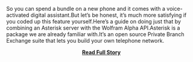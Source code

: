 <p>So you can spend a bundle on a new phone and it comes with a voice-activated digital assistant.But let’s be honest, it’s much more satisfying if you coded up this feature yourself.Here’s a guide on doing just that by combining an Asterisk server with the Wolfram Alpha API.Asterisk is a package we are already familiar with.It’s an open source Private Branch Exchange suite that lets you build your own telephone network.</p>
<center><p><a href="http://hackaday.com/2012/01/17/forget-siri-make-wolfram-alpha-your-personal-assistant/" style='padding:25px; font-sze:18px; font-weight: bold;'>Read Full Story</a></p></center>
